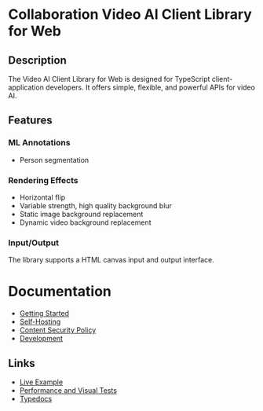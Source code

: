 # Collaboration Video AI Client Library for Web

## Description

The Video AI Client Library for Web is designed for TypeScript client-application developers. It offers simple, flexible, and powerful APIs for video AI.

## Features

### ML Annotations

- Person segmentation

### Rendering Effects

- Horizontal flip
- Variable strength, high quality background blur
- Static image background replacement
- Dynamic video background replacement

### Input/Output

The library supports a HTML canvas input and output interface.


# Documentation

- [Getting Started](docs/START.md)
- [Self-Hosting](docs/HOSTING.md)
- [Content Security Policy](docs/CSP.md)
- [Development](docs/DEVELOPMENT.md)

## Links

- [Live Example](https://models.intelligence.webex.com/ladon/3.0.2/example/index.html)
- [Performance and Visual Tests](https://models.intelligence.webex.com/ladon/3.0.2/test/index.html)
- [Typedocs](https://sqbu-github.cisco.com/pages/WebexIntelligence/ladon-ts/)
